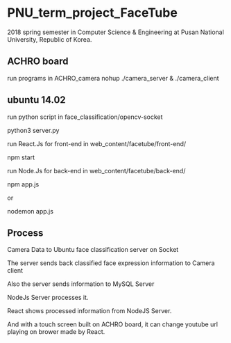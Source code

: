 # PNU_term_project_FaceTube
2018 spring semester in Computer Science &amp; Engineering at Pusan National University, Republic of Korea.


## ACHRO board
run programs in ACHRO_camera
nohup ./camera_server &
./camera_client

## ubuntu 14.02
run python script in face_classification/opencv-socket 


python3 server.py

run React.Js for front-end in web_content/facetube/front-end/


npm start

run Node.Js for back-end in web_content/facetube/back-end/


npm app.js


or


nodemon app.js


## Process

Camera Data to Ubuntu face classification server on Socket

The server sends back classified face expression information to Camera client 


Also the server sends information to MySQL Server


NodeJs Server processes it.


React shows processed information from NodeJS Server.

And with a touch screen built on ACHRO board, it can change
youtube url playing on brower made by React.



